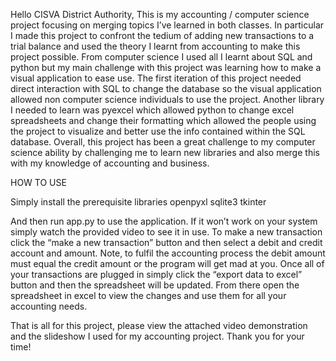 Hello CISVA District Authority,
This is my accounting / computer science project focusing on merging topics I’ve learned in both classes. In particular I made this project to confront the tedium of adding new transactions to a trial balance and used the theory I learnt from accounting to make this project possible. From computer science I used all I learnt about SQL and python but my main challenge with this project was learning how to make a visual application to ease use. The first iteration of this project needed direct interaction with SQL to change the database so the visual application allowed non computer science individuals to use the project. Another library I needed to learn was pyexcel which allowed python to change excel spreadsheets and change their formatting which allowed the people using the project to visualize and better use the info contained within the SQL database. Overall, this project has been a great challenge to my computer science ability by challenging me to learn new libraries and also merge this with my knowledge of accounting and business.

HOW TO USE

Simply install the prerequisite libraries
openpyxl
sqlite3
tkinter

And then run app.py to use the application. If it won’t work on your system simply watch the provided video to see it in use. To make a new transaction click the “make a new transaction” button and then select a debit and credit account and amount. Note, to fulfil the accounting process the debit amount must equal the credit amount or the program will get mad at you. Once all of your transactions are plugged in simply click the “export data to excel” button and then the spreadsheet will be updated. From there open the spreadsheet in excel to view the changes and use them for all your accounting needs.


That is all for this project, please view the attached video demonstration and the slideshow I used for my accounting project. Thank you for your time!